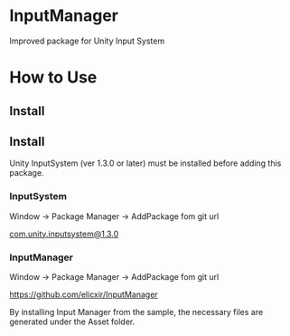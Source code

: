 # InputManager
Improved package for Unity Input System




# How to Use

## Install



## Install
Unity InputSystem (ver 1.3.0 or later) must be installed before adding this package.

### InputSystem
Window -> Package Manager -> AddPackage fom git url

com.unity.inputsystem@1.3.0

### InputManager
Window -> Package Manager -> AddPackage fom git url

https://github.com/elicxir/InputManager

By installing Input Manager from the sample, the necessary files are generated under the Asset folder.
